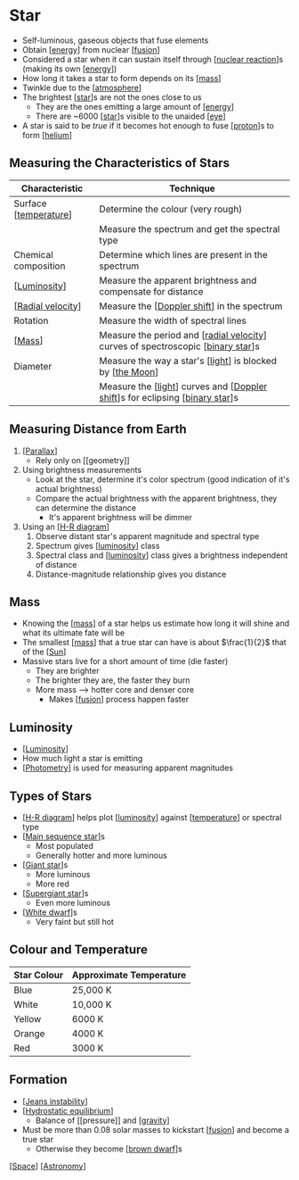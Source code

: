 # Star

- Self-luminous, gaseous objects that fuse elements
- Obtain [[energy]] from nuclear [[fusion]]
- Considered a star when it can sustain itself through  [[nuclear reaction]]s (making its own [[energy]])
- How long it takes a star to form depends on its [[mass]]
- Twinkle due to the [[atmosphere]]
- The brightest [[star]]s are not the ones close to us
  - They are the ones emitting a large amount of [[energy]]
  - There are ~6000 [[star]]s visible to the unaided [[eye]]
- A star is said to be *true* if it becomes hot enough to fuse [[proton]]s to form [[helium]]

## Measuring the Characteristics of Stars

| Characteristic          | Technique                                                                           |
| ----------------------- | ----------------------------------------------------------------------------------- |
| Surface [[temperature]] | Determine the colour (very rough)                                                   |
|                         | Measure the spectrum and get the spectral type                                      |
| Chemical composition    | Determine which lines are present in the spectrum                                   |
| [[Luminosity]]          | Measure the apparent brightness and compensate for distance                         |
| [[Radial velocity]]     | Measure the [[Doppler shift]] in the spectrum                                       |
| Rotation                | Measure the width of spectral lines                                                 |
| [[Mass]]                | Measure the period and [[radial velocity]] curves of spectroscopic [[binary star]]s |
| Diameter                | Measure the way a star's [[light]] is blocked by [[the Moon]]                       |
|                         | Measure the [[light]] curves and [[Doppler shift]]s for eclipsing [[binary star]]s  |

## Measuring Distance from Earth

1. [[Parallax]]
   - Rely only on [[geometry]]
2. Using brightness measurements
   - Look at the star, determine it's color spectrum (good indication of it's actual brightness)
   - Compare the actual brightness with the apparent brightness, they can determine the distance
     - It's apparent brightness will be dimmer
3. Using an [[H-R diagram]]
   1. Observe distant star's apparent magnitude and spectral type
   2. Spectrum gives [[luminosity]] class
   3. Spectral class and [[luminosity]] class gives a brightness independent of distance
   4. Distance-magnitude relationship gives you distance

## Mass

- Knowing the [[mass]] of a star helps us estimate how long it will shine and what its ultimate fate will be
- The smallest [[mass]] that a true star can have is about $\frac{1}{2}$ that of the [[Sun]]
- Massive stars live for a short amount of time (die faster)
  - They are brighter
  - The brighter they are, the faster they burn
  - More mass --> hotter core and denser core
    - Makes [[fusion]] process happen faster

## Luminosity

- [[Luminosity]]
- How much light a star is emitting
- [[Photometry]] is used for measuring apparent magnitudes

## Types of Stars

- [[H-R diagram]] helps plot [[luminosity]] against [[temperature]] or spectral type
- [[Main sequence star]]s
  - Most populated
  - Generally hotter and more luminous
- [[Giant star]]s
  - More luminous
  - More red
- [[Supergiant star]]s
  - Even more luminous
- [[White dwarf]]s
  - Very faint but still hot

## Colour and Temperature

| Star Colour | Approximate Temperature |
| ----------- | ----------------------- |
| Blue        | 25,000 K                |
| White       | 10,000 K                |
| Yellow      | 6000 K                  |
| Orange      | 4000 K                  |
| Red         | 3000 K                  |

## Formation

- [[Jeans instability]]
- [[Hydrostatic equilibrium]]
  - Balance of [[pressure]] and [[gravity]]
- Must be more than 0.08 solar masses to kickstart [[fusion]] and become a true star
  - Otherwise they become [[brown dwarf]]s

[[Space]] [[Astronomy]]

[//begin]: # "Autogenerated link references for markdown compatibility"
[energy]: energy "Energy"
[fusion]: fusion "Fusion"
[nuclear reaction]: nuclear-reaction "Nuclear Reaction"
[mass]: mass "Mass"
[atmosphere]: atmosphere "Atmosphere"
[star]: star "Star"
[eye]: eye "Eye"
[proton]: proton "Proton"
[helium]: helium "Helium"
[temperature]: temperature "Temperature"
[Luminosity]: luminosity "Luminosity"
[Radial velocity]: radial-velocity "Radial Velocity"
[Doppler shift]: doppler-shift "Doppler Shift"
[radial velocity]: radial-velocity "Radial Velocity"
[binary star]: binary-star "Binary Star"
[light]: light "Light"
[the Moon]: the-moon "The Moon"
[Parallax]: parallax "Parallax"
[H-R diagram]: h-r-diagram "H-R Diagram"
[luminosity]: luminosity "Luminosity"
[Sun]: sun "Sun"
[Photometry]: photometry "Photometry"
[Main sequence star]: main-sequence-star "Main Sequence Star"
[Giant star]: giant-star "Giant Star"
[Supergiant star]: supergiant-star "Supergiant Star"
[White dwarf]: white-dwarf "White Dwarf"
[Jeans instability]: jeans-instability "Jeans Instability"
[Hydrostatic equilibrium]: hydrostatic-equilibrium "Hydrostatic Equilibrium"
[gravity]: gravity "Gravity"
[brown dwarf]: brown-dwarf "Brown Dwarf"
[Space]: space "Space"
[Astronomy]: astronomy "Astronomy"
[//end]: # "Autogenerated link references"
